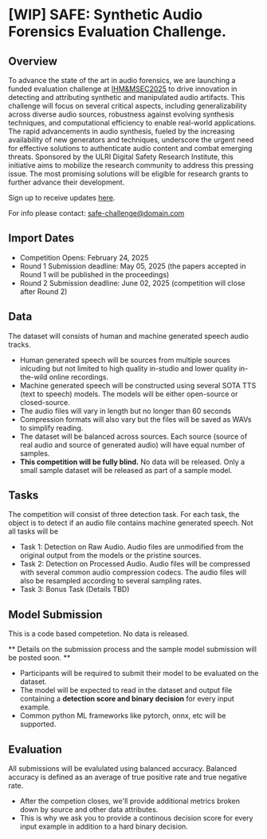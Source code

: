 # [WIP] SAFE: Synthetic Audio Forensics Evaluation Challenge. 

## Overview

To advance the state of the art in audio forensics, we are launching a funded evaluation challenge at [IHM&MSEC2025](https://www.ihmmsec.org/cms/home/index.html) to drive innovation in detecting and attributing synthetic and manipulated audio artifacts. This challenge will focus on several critical aspects, including generalizability across diverse audio sources, robustness against evolving synthesis techniques, and computational efficiency to enable real-world applications. The rapid advancements in audio synthesis, fueled by the increasing availability of new generators and techniques, underscore the urgent need for effective solutions to authenticate audio content and combat emerging threats. Sponsored by the ULRI Digital Safety Research Institute, this initiative aims to mobilize the research community to address this pressing issue. The most promising solutions will be eligible for research grants to further advance their development. 

Sign up to receive updates [here]().

For info please contact: safe-challenge@domain.com

## Import Dates

- Competition Opens: February 24, 2025
- Round 1 Submission deadline: May 05, 2025 (the papers accepted in Round 1 will be published in the proceedings)
- Round 2 Submission deadline: June 02, 2025 (competition will close after Round 2)

## Data

The dataset will consists of human and machine generated speech audio tracks. 

- Human generated speech will be sources from multiple sources inlcuding but not limited to high quality in-studio and lower quality in-the-wild online recordings.
- Machine generated speech will be constructed using several  SOTA TTS (text to speech) models. The models will be either open-source or closed-source.
- The audio files will vary in length but no longer than 60 seconds
- Compression formats will also vary but the files will be saved as WAVs to simplify reading.
- The dataset will be balanced across sources. Each source (source of real audio and source of generated audio) will have equal number of samples. 
- **This competition will be fully blind.** No data will be released. Only a small sample dataset will be released as part of a sample model.
  
## Tasks  

The competition will consist of three detection task. For each task, the object is to detect if an audio file contains machine generated speech. Not all tasks will be

- Task 1: Detection on Raw Audio. Audio files are unmodified from the original output from the models or the pristine sources.
- Task 2: Detection on Processed Audio. Audio files will be compressed with several common audio compression codecs. The audio files will also be resampled according to several sampling rates.
- Task 3: Bonus Task (Details TBD)

## Model Submission

This is a code based competetion. No data is released. 

** Details on the submission process and the sample model submission will be posted soon. **

- Participants will be required to submit their model to be evaluated on the dataset.
- The model will be expected to read in the dataset and output file containing a **detection score and binary decision** for every input example.
- Common python ML frameworks like pytorch, onnx, etc will be supported.

## Evaluation

All submissions will be evalulated using balanced accuracy. Balanced accuracy is defined as an average of true positive rate and true negative rate. 

- After the competion closes, we'll provide additional metrics broken down by source and other data attributes.
- This is why we ask you to provide a continous decision score for every input example in addition to a hard binary decision.


